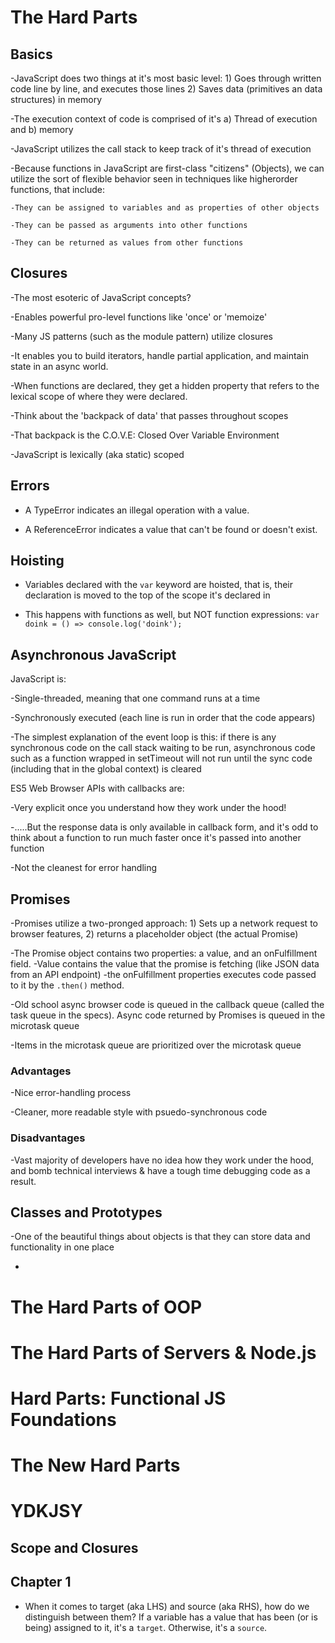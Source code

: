 # The Hard Parts

## Basics

-JavaScript does two things at it's most basic level:
    1) Goes through written code line by line, and executes those lines
    2) Saves data (primitives an data structures) in memory

-The execution context of code is comprised of it's a) Thread of execution and b) memory

-JavaScript utilizes the call stack to keep track of it's thread of execution

-Because functions in JavaScript are first-class "citizens" (Objects), we can utilize the sort of flexible
behavior seen in techniques like higherorder functions, that include:

    -They can be assigned to variables and as properties of other objects

    -They can be passed as arguments into other functions

    -They can be returned as values from other functions

## Closures

-The most esoteric of JavaScript concepts?

-Enables powerful pro-level functions like 'once' or 'memoize'

-Many JS patterns (such as the module pattern) utilize closures

-It enables you to build iterators, handle partial application, and maintain state in an async world.

-When functions are declared, they get a hidden property that refers to the lexical scope of where they were declared.

-Think about the 'backpack of data' that passes throughout scopes

-That backpack is the C.O.V.E: Closed Over Variable Environment

-JavaScript is lexically (aka static) scoped

## Errors

- A TypeError indicates an illegal operation with a value.

- A ReferenceError indicates a value that can't be found or doesn't exist.

## Hoisting

- Variables declared with the `var` keyword are hoisted, that is, their declaration is moved to the top of the scope it's declared in

- This happens with functions as well, but NOT function expressions: `var doink = () => console.log('doink');`

## Asynchronous JavaScript

JavaScript is:

-Single-threaded, meaning that one command runs at a time

-Synchronously executed (each line is run in order that the code appears)

-The simplest explanation of the event loop is this: if there is any synchronous code on the call stack waiting to be run, 
asynchronous code such as a function wrapped in setTimeout will not run until the sync code (including that in the global context) is cleared

ES5 Web Browser APIs with callbacks are: 

-Very explicit once you understand how they work under the hood!

-.....But the response data is only available in callback form, and it's odd to think about a function to run much faster once it's passed into another function

-Not the cleanest for error handling

## Promises

-Promises utilize a two-pronged approach: 1) Sets up a network request to browser features, 2) returns a placeholder object (the actual Promise)

-The Promise object contains two properties: a value, and an onFulfillment field.
    -Value contains the value that the promise is fetching (like JSON data from an API endpoint)
    -the onFulfillment properties executes code passed to it by the `.then()` method.

-Old school async browser code is queued in the callback queue (called the task queue in the specs). Async code returned by Promises is queued in
the microtask queue

-Items in the microtask queue are prioritized over the microtask queue

### Advantages

-Nice error-handling process

-Cleaner, more readable style with psuedo-synchronous code

### Disadvantages

-Vast majority of developers have no idea how they work under the hood, and bomb technical interviews & have a tough time debugging code as a result.

## Classes and Prototypes

-One of the beautiful things about objects is that they can store data and functionality in one place

-

# The Hard Parts of OOP

# The Hard Parts of Servers & Node.js

# Hard Parts: Functional JS Foundations

# The New Hard Parts

# YDKJSY

## Scope and Closures

## Chapter 1

- When it comes to target (aka LHS) and source (aka RHS), how do we distinguish between them? If a variable has a 
  value that has been (or is being) assigned to it, it's a `target`. Otherwise, it's a `source`.







